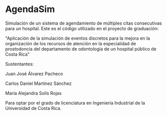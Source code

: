 # AgendaSim
 Simulación de un sistema de agendamiento de múltiples citas consecutivas para un hospital. Este es el código utilizado en el proyecto de graduación:

"Aplicación de la simulación de eventos discretos para la mejora en la 
organización de los recursos de atención en la especialidad de prostodoncia 
del departamento de odontología de un hospital público de Costa Rica"

Sustentantes:

Juan José Álvarez Pacheco

Carlos Daniel Martínez Sánchez

María Alejandra Solís Rojas

Para optar por el grado de licenciatura en Ingeniería Industrial de la Universidad de Costa Rica.


